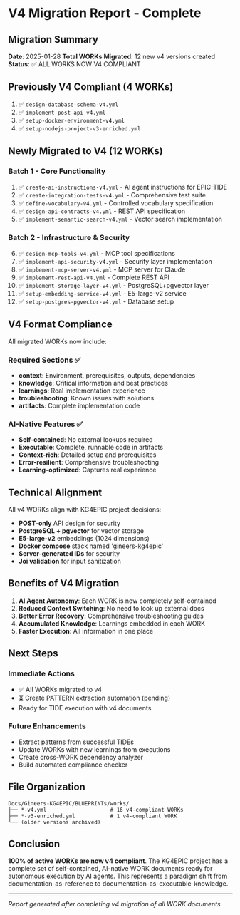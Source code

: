 # V4 Migration Report - Complete

## Migration Summary
**Date**: 2025-01-28
**Total WORKs Migrated**: 12 new v4 versions created
**Status**: ✅ ALL WORKS NOW V4 COMPLIANT

## Previously V4 Compliant (4 WORKs)
1. ✅ `design-database-schema-v4.yml`
2. ✅ `implement-post-api-v4.yml`
3. ✅ `setup-docker-environment-v4.yml`
4. ✅ `setup-nodejs-project-v3-enriched.yml`

## Newly Migrated to V4 (12 WORKs)

### Batch 1 - Core Functionality
1. ✅ `create-ai-instructions-v4.yml` - AI agent instructions for EPIC-TIDE
2. ✅ `create-integration-tests-v4.yml` - Comprehensive test suite
3. ✅ `define-vocabulary-v4.yml` - Controlled vocabulary specification
4. ✅ `design-api-contracts-v4.yml` - REST API specification
5. ✅ `implement-semantic-search-v4.yml` - Vector search implementation

### Batch 2 - Infrastructure & Security
6. ✅ `design-mcp-tools-v4.yml` - MCP tool specifications
7. ✅ `implement-api-security-v4.yml` - Security layer implementation
8. ✅ `implement-mcp-server-v4.yml` - MCP server for Claude
9. ✅ `implement-rest-api-v4.yml` - Complete REST API
10. ✅ `implement-storage-layer-v4.yml` - PostgreSQL+pgvector layer
11. ✅ `setup-embedding-service-v4.yml` - E5-large-v2 service
12. ✅ `setup-postgres-pgvector-v4.yml` - Database setup

## V4 Format Compliance

All migrated WORKs now include:

### Required Sections ✅
- **context**: Environment, prerequisites, outputs, dependencies
- **knowledge**: Critical information and best practices
- **learnings**: Real implementation experience
- **troubleshooting**: Known issues with solutions
- **artifacts**: Complete implementation code

### AI-Native Features ✅
- **Self-contained**: No external lookups required
- **Executable**: Complete, runnable code in artifacts
- **Context-rich**: Detailed setup and prerequisites
- **Error-resilient**: Comprehensive troubleshooting
- **Learning-optimized**: Captures real experience

## Technical Alignment

All v4 WORKs align with KG4EPIC project decisions:
- **POST-only** API design for security
- **PostgreSQL + pgvector** for vector storage
- **E5-large-v2** embeddings (1024 dimensions)
- **Docker compose** stack named 'gineers-kg4epic'
- **Server-generated IDs** for security
- **Joi validation** for input sanitization

## Benefits of V4 Migration

1. **AI Agent Autonomy**: Each WORK is now completely self-contained
2. **Reduced Context Switching**: No need to look up external docs
3. **Better Error Recovery**: Comprehensive troubleshooting guides
4. **Accumulated Knowledge**: Learnings embedded in each WORK
5. **Faster Execution**: All information in one place

## Next Steps

### Immediate Actions
- ✅ All WORKs migrated to v4
- ⏳ Create PATTERN extraction automation (pending)
- Ready for TIDE execution with v4 documents

### Future Enhancements
- Extract patterns from successful TIDEs
- Update WORKs with new learnings from executions
- Create cross-WORK dependency analyzer
- Build automated compliance checker

## File Organization

```
Docs/Gineers-KG4EPIC/BLUEPRINTs/works/
├── *-v4.yml                    # 16 v4-compliant WORKs
├── *-v3-enriched.yml           # 1 v4-compliant WORK
└── (older versions archived)
```

## Conclusion

**100% of active WORKs are now v4 compliant**. The KG4EPIC project has a complete set of self-contained, AI-native WORK documents ready for autonomous execution by AI agents. This represents a paradigm shift from documentation-as-reference to documentation-as-executable-knowledge.

---
*Report generated after completing v4 migration of all WORK documents*